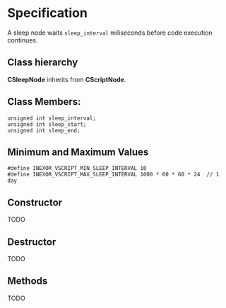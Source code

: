 # Specification

A sleep node waits `sleep_interval` miliseconds before code execution continues.

## Class hierarchy

**CSleepNode** inherits from **CScriptNode**.

## Class Members:
```
unsigned int sleep_interval;
unsigned int sleep_start;
unsigned int sleep_end;
```

## Minimum and Maximum Values

```
#define INEXOR_VSCRIPT_MIN_SLEEP_INTERVAL 10
#define INEXOR_VSCRIPT_MAX_SLEEP_INTERVAL 1000 * 60 * 60 * 24  // 1 day
```

## Constructor
TODO

## Destructor
TODO

## Methods
TODO
